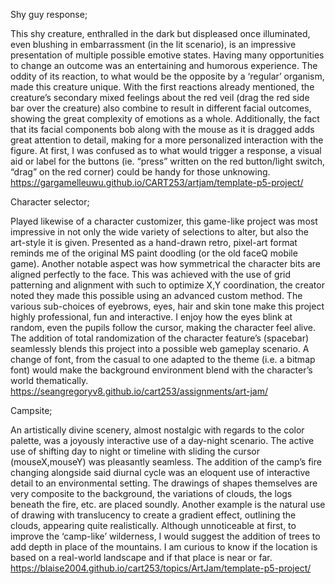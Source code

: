Shy guy response;

This shy creature, enthralled in the dark but displeased once illuminated, even blushing in embarrassment (in the lit scenario), is an impressive presentation of multiple possible emotive states. Having many opportunities to change an outcome was an entertaining and humorous experience. The oddity of its reaction, to what would be the opposite by a ‘regular’ organism, made this creature unique. With the first reactions already mentioned, the creature’s secondary mixed feelings about the red veil (drag the red side bar over the creature) also combine to result in different facial outcomes, showing the great complexity of emotions as a whole. Additionally, the fact that its facial components bob along with the mouse as it is dragged adds great attention to detail, making for a more personalized interaction with the figure. At first, I was confused as to what would trigger a response, a visual aid or label for the buttons (ie. “press” written on the red button/light switch, “drag” on the red corner) could be handy for those unknowing.
https://gargamelleuwu.github.io/CART253/artjam/template-p5-project/

Character selector;

Played likewise of a character customizer, this game-like project was most impressive in not only the wide variety of selections to alter, but also the art-style it is given. Presented as a hand-drawn retro, pixel-art format reminds me of the original MS paint doodling (or the old faceQ mobile game). Another notable aspect was how symmetrical the character bits are aligned perfectly to the face. This was achieved with the use of grid patterning and alignment with such to optimize X,Y coordination, the creator noted they made this possible using an advanced custom method. The various sub-choices of eyebrows, eyes, hair and skin tone make this project highly professional, fun and interactive. I enjoy how the eyes blink at random, even the pupils follow the cursor, making the character feel alive. The addition of total randomization of the character feature’s (spacebar) seamlessly blends this project into a possible web gameplay scenario. A change of font, from the casual to one adapted to the theme (i.e. a bitmap font) would make the background environment blend with the character’s world thematically.
https://seangregoryv8.github.io/cart253/assignments/art-jam/

Campsite;

An artistically divine scenery, almost nostalgic with regards to the color palette, was a joyously interactive use of a day-night scenario. The active use of shifting day to night or timeline with sliding the cursor (mouseX,mouseY) was pleasantly seamless. The addition of the camp’s fire changing alongside said diurnal cycle was an eloquent use of interactive detail to an environmental setting. The drawings of shapes themselves are very composite to the background, the variations of clouds, the logs beneath the fire, etc. are placed soundly. Another example is the natural use of drawing with translucency to create a gradient effect, outlining the clouds, appearing quite realistically. Although unnoticeable at first, to improve the ‘camp-like’ wilderness, I would suggest the addition of trees to add depth in place of the mountains. I am curious to know if the location is based on a real-world landscape and if that place is near or far.
https://blaise2004.github.io/cart253/topics/ArtJam/template-p5-project/
